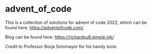 # advent_of_code

This is a colleciton of solutions for advent of code 2022, which can be found here: https://adventofcode.com/

Blog can be found here: https://richardxu6.simple.ink/

Credit to Professor Borja Sotomayor for his handy tools
